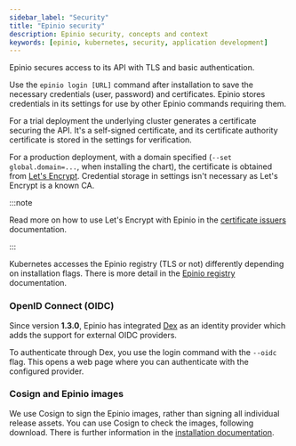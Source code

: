 ```yaml
---
sidebar_label: "Security"
title: "Epinio security"
description: Epinio security, concepts and context
keywords: [epinio, kubernetes, security, application development]
---
```


Epinio secures access to its API with TLS and basic authentication.

Use the `epinio login [URL]` command after installation to save the necessary credentials (user, password) and certificates.
Epinio stores credentials in its settings for use by other Epinio commands requiring them.

For a trial deployment the underlying cluster generates a certificate securing the API.
It's a self-signed certificate, and its certificate authority certificate is stored in the settings for verification.

For a production deployment,
with a domain specified (`--set global.domain=...`,
when installing the chart),
the certificate is obtained from [Let's Encrypt](https://letsencrypt.org/).
Credential storage in settings isn't necessary as Let's Encrypt is a known CA.

:::note

Read more on how to use Let's Encrypt with Epinio in the [certificate issuers](../howtos/other/certificate_issuers.md) documentation.

:::

Kubernetes accesses the Epinio registry (TLS or not) differently depending on installation flags.
There is more detail in the [Epinio registry](../explanations/advanced.md#container-registry) documentation.

### OpenID Connect (OIDC)

Since version **1.3.0**, Epinio has integrated [Dex](https://dexidp.io/)
as an identity provider which adds the support for external OIDC providers.

To authenticate through Dex, you use the login command with the `--oidc` flag.
This opens a web page where you can authenticate with the configured provider.

### Cosign and Epinio images

We use Cosign to sign the Epinio images, rather than signing all individual release assets.
You can use Cosign to check the images, following download.
There is further information in the [installation documentation](https://docs.epinio.io/installation/install_epinio_cli#verify-file-checksum-signature).
